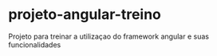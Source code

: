 # projeto-angular-treino
Projeto para treinar a utilizaçao do framework angular e suas funcionalidades
